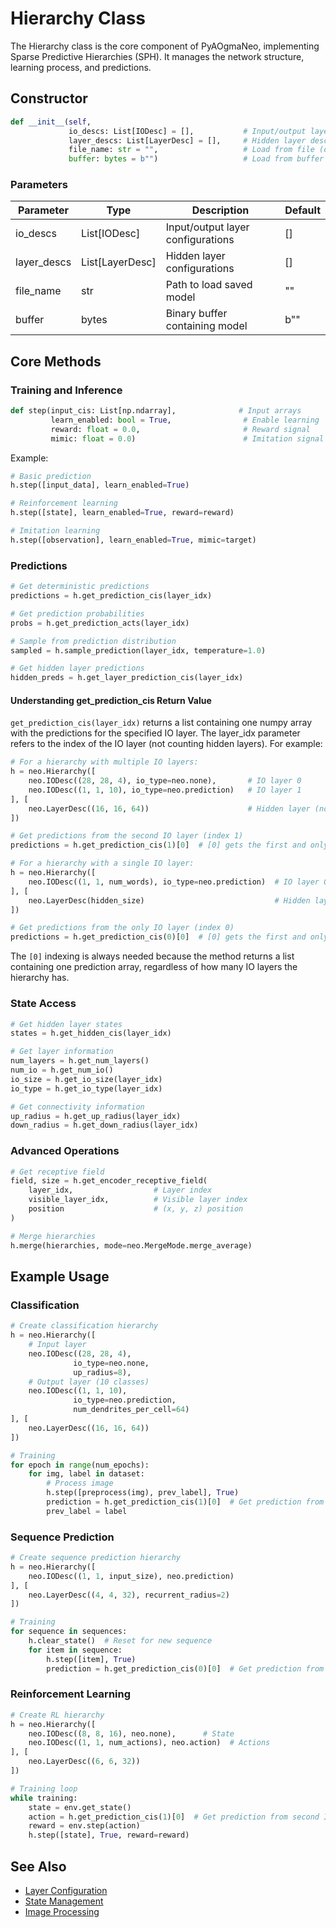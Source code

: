 # Hierarchy Class

The Hierarchy class is the core component of PyAOgmaNeo, implementing Sparse Predictive Hierarchies (SPH). It manages the network structure, learning process, and predictions.

## Constructor

```python
def __init__(self,
             io_descs: List[IODesc] = [],           # Input/output layer descriptors
             layer_descs: List[LayerDesc] = [],     # Hidden layer descriptors
             file_name: str = "",                   # Load from file (optional)
             buffer: bytes = b"")                   # Load from buffer (optional)
```

### Parameters

| Parameter | Type | Description | Default |
|-----------|------|-------------|----------|
| io_descs | List[IODesc] | Input/output layer configurations | [] |
| layer_descs | List[LayerDesc] | Hidden layer configurations | [] |
| file_name | str | Path to load saved model | "" |
| buffer | bytes | Binary buffer containing model | b"" |

## Core Methods

### Training and Inference

```python
def step(input_cis: List[np.ndarray],              # Input arrays
         learn_enabled: bool = True,                # Enable learning
         reward: float = 0.0,                       # Reward signal
         mimic: float = 0.0)                        # Imitation signal
```

Example:
```python
# Basic prediction
h.step([input_data], learn_enabled=True)

# Reinforcement learning
h.step([state], learn_enabled=True, reward=reward)

# Imitation learning
h.step([observation], learn_enabled=True, mimic=target)
```

### Predictions

```python
# Get deterministic predictions
predictions = h.get_prediction_cis(layer_idx)

# Get prediction probabilities
probs = h.get_prediction_acts(layer_idx)

# Sample from prediction distribution
sampled = h.sample_prediction(layer_idx, temperature=1.0)

# Get hidden layer predictions
hidden_preds = h.get_layer_prediction_cis(layer_idx)
```

#### Understanding get_prediction_cis Return Value

`get_prediction_cis(layer_idx)` returns a list containing one numpy array with the predictions for the specified IO layer. The layer_idx parameter refers to the index of the IO layer (not counting hidden layers). For example:

```python
# For a hierarchy with multiple IO layers:
h = neo.Hierarchy([
    neo.IODesc((28, 28, 4), io_type=neo.none),       # IO layer 0
    neo.IODesc((1, 1, 10), io_type=neo.prediction)   # IO layer 1
], [
    neo.LayerDesc((16, 16, 64))                      # Hidden layer (not counted in IO indexing)
])

# Get predictions from the second IO layer (index 1)
predictions = h.get_prediction_cis(1)[0]  # [0] gets the first and only prediction array

# For a hierarchy with a single IO layer:
h = neo.Hierarchy([
    neo.IODesc((1, 1, num_words), io_type=neo.prediction)  # IO layer 0
], [
    neo.LayerDesc(hidden_size)                             # Hidden layer
])

# Get predictions from the only IO layer (index 0)
predictions = h.get_prediction_cis(0)[0]  # [0] gets the first and only prediction array
```

The `[0]` indexing is always needed because the method returns a list containing one prediction array, regardless of how many IO layers the hierarchy has.

### State Access

```python
# Get hidden layer states
states = h.get_hidden_cis(layer_idx)

# Get layer information
num_layers = h.get_num_layers()
num_io = h.get_num_io()
io_size = h.get_io_size(layer_idx)
io_type = h.get_io_type(layer_idx)

# Get connectivity information
up_radius = h.get_up_radius(layer_idx)
down_radius = h.get_down_radius(layer_idx)
```

### Advanced Operations

```python
# Get receptive field
field, size = h.get_encoder_receptive_field(
    layer_idx,                  # Layer index
    visible_layer_idx,          # Visible layer index
    position                    # (x, y, z) position
)

# Merge hierarchies
h.merge(hierarchies, mode=neo.MergeMode.merge_average)
```

## Example Usage

### Classification

```python
# Create classification hierarchy
h = neo.Hierarchy([
    # Input layer
    neo.IODesc((28, 28, 4),
              io_type=neo.none,
              up_radius=8),
    # Output layer (10 classes)
    neo.IODesc((1, 1, 10),
              io_type=neo.prediction,
              num_dendrites_per_cell=64)
], [
    neo.LayerDesc((16, 16, 64))
])

# Training
for epoch in range(num_epochs):
    for img, label in dataset:
        # Process image
        h.step([preprocess(img), prev_label], True)
        prediction = h.get_prediction_cis(1)[0]  # Get prediction from second IO layer
        prev_label = label
```

### Sequence Prediction

```python
# Create sequence prediction hierarchy
h = neo.Hierarchy([
    neo.IODesc((1, 1, input_size), neo.prediction)
], [
    neo.LayerDesc((4, 4, 32), recurrent_radius=2)
])

# Training
for sequence in sequences:
    h.clear_state()  # Reset for new sequence
    for item in sequence:
        h.step([item], True)
        prediction = h.get_prediction_cis(0)[0]  # Get prediction from only IO layer
```

### Reinforcement Learning

```python
# Create RL hierarchy
h = neo.Hierarchy([
    neo.IODesc((8, 8, 16), neo.none),      # State
    neo.IODesc((1, 1, num_actions), neo.action)  # Actions
], [
    neo.LayerDesc((6, 6, 32))
])

# Training loop
while training:
    state = env.get_state()
    action = h.get_prediction_cis(1)[0]  # Get prediction from second IO layer
    reward = env.step(action)
    h.step([state], True, reward=reward)
```

## See Also

- [Layer Configuration](layer_config.md)
- [State Management](state_management.md)
- [Image Processing](image_encoder.md)
